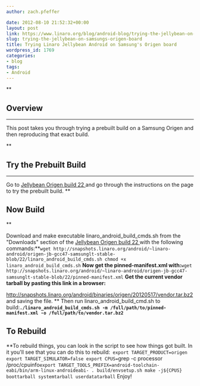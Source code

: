 ```yaml
---
author: zach.pfeffer

date: 2012-08-10 21:52:32+00:00
layout: post
link: https://www.linaro.org/blog/android-blog/trying-the-jellybean-on-samsungs-origen-board/
slug: trying-the-jellybean-on-samsungs-origen-board
title: Trying Linaro Jellybean Android on Samsung's Origen board
wordpress_id: 1769
categories:
- blog
tags:
- Android
---
```


**

## Overview

****

This post takes you through trying a prebuilt build on a Samsung Origen and then reproducing that exact build.

**

## Try the Prebuilt Build

****

Go to [Jellybean Origen build 22 ](https://android-build.linaro.org/builds/~linaro-android/origen-jb-gcc47-samsunglt-stable-blob/#build=22) and go through the instructions on the page to try the prebuilt build.
**

## Now Build

**

Download and make executable linaro_android_build_cmds.sh from the "Downloads" section of the [Jellybean Origen build 22 ](https://android-build.linaro.org/builds/~linaro-android/origen-jb-gcc47-samsunglt-stable-blob/#build=22) with the following commands:**`
wget http://snapshots.linaro.org/android/~linaro-android/origen-jb-gcc47-samsunglt-stable-blob/22/linaro_android_build_cmds.sh
chmod +x linaro_android_build_cmds.sh
`
**Now get the pinned-manifest.xml with:**`
wget http://snapshots.linaro.org/android/~linaro-android/origen-jb-gcc47-samsunglt-stable-blob/22/pinned-manifest.xml
`
**Get the current vendor tarball by pasting this link in a browser:**

http://snapshots.linaro.org/android/binaries/origen/20120517/vendor.tar.bz2
and saving the file.
**
Then run linaro_android_build_cmd.sh to build:**`
./linaro_android_build_cmds.sh -m /full/path/to/pinned-manifest.xml -o /full/path/to/vendor.tar.bz2
`**

## To Rebuild

**To rebuild things, you can look in the script to see how things got built. In it you'll see that you can do this to rebuild:`
export TARGET_PRODUCT=origen
export TARGET_SIMULATOR=false
export CPUS=`grep -c processor /proc/cpuinfo`
export TARGET_TOOLS_PREFIX=android-toolchain-eabi/bin/arm-linux-androideabi-
. build/envsetup.sh
make -j${CPUS} boottarball systemtarball userdatatarball
`
Enjoy!
